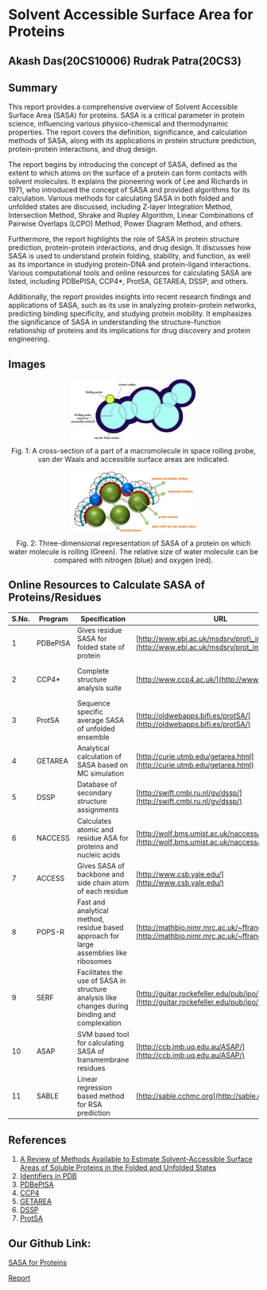 # Solvent Accessible Surface Area for Proteins

## Akash Das(20CS10006) Rudrak Patra(20CS3)

## Summary

This report provides a comprehensive overview of Solvent Accessible Surface Area (SASA) for proteins. SASA is a critical parameter in protein science, influencing various physico-chemical and thermodynamic properties. The report covers the definition, significance, and calculation methods of SASA, along with its applications in protein structure prediction, protein-protein interactions, and drug design.

The report begins by introducing the concept of SASA, defined as the extent to which atoms on the surface of a protein can form contacts with solvent molecules. It explains the pioneering work of Lee and Richards in 1971, who introduced the concept of SASA and provided algorithms for its calculation. Various methods for calculating SASA in both folded and unfolded states are discussed, including Z-layer Integration Method, Intersection Method, Shrake and Rupley Algorithm, Linear Combinations of Pairwise Overlaps (LCPO) Method, Power Diagram Method, and others.

Furthermore, the report highlights the role of SASA in protein structure prediction, protein-protein interactions, and drug design. It discusses how SASA is used to understand protein folding, stability, and function, as well as its importance in studying protein-DNA and protein-ligand interactions. Various computational tools and online resources for calculating SASA are listed, including PDBePISA, CCP4*, ProtSA, GETAREA, DSSP, and others.

Additionally, the report provides insights into recent research findings and applications of SASA, such as its use in analyzing protein-protein networks, predicting binding specificity, and studying protein mobility. It emphasizes the significance of SASA in understanding the structure-function relationship of proteins and its implications for drug discovery and protein engineering.

## Images

<div style="display: flex; flex-direction: column; align-items: center;">
  <img src="fig1.jpeg" alt="Cross-section of a macromolecule" style="width:50%;">
</div>
<p style="text-align:center;">Fig. 1: A cross-section of a part of a macromolecule in space rolling probe, van der Waals and accessible surface areas are indicated.</p>

<div style="display: flex; flex-direction: column; align-items: center;">
  <img src="fig2.png" alt="Three-dimensional representation of SASA" style="width:50%;">
</div>
<p style="text-align:center;">Fig. 2: Three-dimensional representation of SASA of a protein on which water molecule is rolling (Green). The relative size of water molecule can be compared with nitrogen (blue) and oxygen (red).</p>

## Online Resources to Calculate SASA of Proteins/Residues

| S.No. | Program | Specification | URL | Developer |
|-------|---------|---------------|-----|-----------|
| 1     | PDBePISA | Gives residue SASA for folded state of protein | [http://www.ebi.ac.uk/msdsrv/prot\_int/pistart.html](http://www.ebi.ac.uk/msdsrv/prot_int/pistart.html) | EBI (EMBL), U.K. |
| 2     | CCP4*    | Complete structure analysis suite | [http://www.ccp4.ac.uk/](http://www.ccp4.ac.uk/) | RcaH, STFC Rutherford A. Labs, U.K. |
| 3     | ProtSA   | Sequence specific average SASA of unfolded ensemble | [http://oldwebapps.bifi.es/protSA/](http://oldwebapps.bifi.es/protSA/) | BIFI, Spain |
| 4     | GETAREA  | Analytical calculation of SASA based on MC simulation | [http://curie.utmb.edu/getarea.html](http://curie.utmb.edu/getarea.html) | SCSB, University of Texas, U.S.A. |
| 5     | DSSP     | Database of secondary structure assignments | [http://swift.cmbi.ru.nl/gv/dssp/](http://swift.cmbi.ru.nl/gv/dssp/) | CMBI, Nijmegen, Netherlands |
| 6     | NACCESS  | Calculates atomic and residue ASA for proteins and nucleic acids | [http://wolf.bms.umist.ac.uk/naccess/](http://wolf.bms.umist.ac.uk/naccess/) | University of Manchester, U.K. |
| 7     | ACCESS   | Gives SASA of backbone and side chain atom of each residue | [http://www.csb.yale.edu/](http://www.csb.yale.edu/) | Yale University, U.S.A |
| 8     | POPS-R   | Fast and analytical method, residue based approach for large assemblies like ribosomes | [http://mathbio.nimr.mrc.ac.uk/~ffranca/POPS](http://mathbio.nimr.mrc.ac.uk/~ffranca/POPS) | NIMR, London, U.K. |
| 9     | SERF     | Facilitates the use of SASA in structure analysis like changes during binding and complexation | [http://guitar.rockefeller.edu/pub/jpo/serf.tar](http://guitar.rockefeller.edu/pub/jpo/serf.tar) | DPMS, U.K. |
| 10    | ASAP     | SVM based tool for calculating SASA of transmembrane residues | [http://ccb.imb.uq.edu.au/ASAP/](http://ccb.imb.uq.edu.au/ASAP/) | University of Queensland, Australia |
| 11    | SABLE    | Linear regression based method for RSA prediction | [http://sable.cchmc.org](http://sable.cchmc.org) | CHRF, Cincinnati, U.S.A |


## References

1. [A Review of Methods Available to Estimate Solvent-Accessible Surface Areas of Soluble Proteins in the Folded and Unfolded States](https://www.researchgate.net/publication/261217248_A_Review_of_Methods_Available_to_Estimate_Solvent-Accessible_Surface_Areas_of_Soluble_Proteins_in_the_Folded_and_Unfolded_States)
2. [Identifiers in PDB](https://www.rcsb.org/docs/general-help/identifiers-in-pdb#:~:text=For%20example%2C%20in%20PDB%20ID,to%20match%20the%20UniProt%20numbering.)
3. [PDBePISA](https://www.ebi.ac.uk/pdbe/pisa/)
4. [CCP4](https://www.ccp4.ac.uk/)
5. [GETAREA](https://curie.utmb.edu/getarea.html)
6. [DSSP](https://en.wikipedia.org/wiki/DSSP_(algorithm))
7. [ProtSA](http://webapps.bifi.es/protsa)




## Our Github Link:
[SASA for Proteins](https://github.com/Akash-Das2024/CBP_Term_Project)

[Report](https://www.overleaf.com/project/661be85a4acead6a1ed34a96)